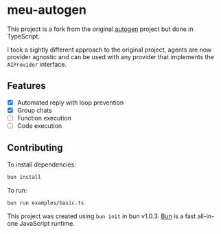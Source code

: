 # meu-autogen

This project is a fork from the original
[autogen](https://github.com/microsoft/autogen) project but done in TypeScript.

I took a sightly different approach to the original project, agents are now
provider agnostic and can be used with any provider that implements the
`AIProvider` interface.

## Features

- [x] Automated reply with loop prevention
- [x] Group chats
- [ ] Function execution
- [ ] Code execution

## Contributing

To install dependencies:

```bash
bun install
```

To run:

```bash
bun run examples/basic.ts
```

This project was created using `bun init` in bun v1.0.3. [Bun](https://bun.sh)
is a fast all-in-one JavaScript runtime.
